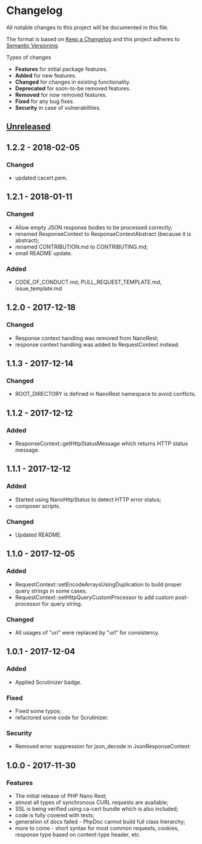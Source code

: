# Changelog
All notable changes to this project will be documented in this file.

The format is based on [Keep a Changelog](http://keepachangelog.com/en/1.0.0/)
and this project adheres to [Semantic Versioning](http://semver.org/spec/v2.0.0.html).

Types of changes

* **Features** for initial package features.
* **Added** for new features.
* **Changed** for changes in existing functionality.
* **Deprecated** for soon-to-be removed features.
* **Removed** for now removed features.
* **Fixed** for any bug fixes.
* **Security** in case of vulnerabilities.

## [Unreleased]

## 1.2.2 - 2018-02-05

### Changed
* updated cacert.pem.

## 1.2.1 - 2018-01-11

### Changed
* Allow empty JSON response bodies to be processed correctly;
* renamed ResponseContext to ResponseContextAbstract (because it is abstract);
* renamed CONTRIBUTION.md to CONTRIBUTING.md;
* small README update.

### Added
* CODE_OF_CONDUCT.md, PULL_REQUEST_TEMPLATE.md, issue_template.md

## 1.2.0 - 2017-12-18

### Changed
* Response context handling was removed from NanoRest;
* response context handling was added to RequestContext instead.

## 1.1.3 - 2017-12-14

### Changed
* ROOT_DIRECTORY is defined in NanoRest namespace to avoid conflicts.

## 1.1.2 - 2017-12-12

### Added
* ResponseContext::getHttpStatusMessage which returns HTTP status message.

## 1.1.1 - 2017-12-12

### Added
* Started using NanoHttpStatus to detect HTTP error status;
* composer scripts.

### Changed
* Updated README.

## 1.1.0 - 2017-12-05

### Added
* RequestContext::setEncodeArraysUsingDuplication to build proper query strings in some cases.
* RequestContext::setHttpQueryCustomProcessor to add custom post-processor for query string.

### Changed
* All usages of "uri" were replaced by "url" for consistency.

## 1.0.1 - 2017-12-04

### Added

* Applied Scrutinizer badge.

### Fixed

* Fixed some typos;
* refactored some code for Scrutinizer.

### Security

* Removed error suppression for json_decode in JsonResponseContext

## 1.0.0 - 2017-11-30

### Features

* The initial release of PHP Nano Rest;
* almost all types of synchronous CURL requests are available;
* SSL is being verified using ca-cert bundle which is also included;
* code is fully covered with tests;
* generation of docs failed - PhpDoc cannot build full class hierarchy;
* more to come - short syntax for most common requests, cookies, response type based on content-type header, etc.

[Unreleased]: https://github.com/GinoPane/php-nano-rest/compare/v1.2.2...HEAD

